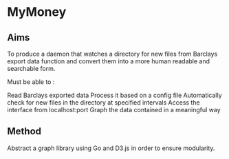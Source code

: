 MyMoney
========

Aims
------

To produce a daemon that watches a directory for new files from Barclays export data function and convert them into a more human readable and searchable  form. 

Must be able to :

Read Barclays exported data
Process it based on a config file
Automatically check for new files in the directory at specified intervals
Access the interface from localhost:port
Graph the data contained in a meaningful way


Method
-------

Abstract a graph library using Go and D3.js in order to ensure modularity.


